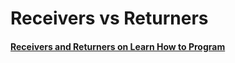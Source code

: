 # Receivers vs Returners

#### [Receivers and Returners on Learn How to Program](https://www.learnhowtoprogram.com/lessons/receivers-versus-return-values)
